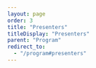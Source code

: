 ```yaml
---
layout: page
order: 3
title: "Presenters"
titleDisplay: "Presenters"
parent: "Program"
redirect_to:
  - "/program#presenters"
---
```

